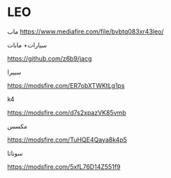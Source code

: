 # LEO
ماب
https://www.mediafire.com/file/bvbtq083xr43leo/

سيارات+ مابات

https://github.com/z6b9/jacg

سييرا

https://modsfire.com/ER7obXTWKtLg1ps

k4

https://modsfire.com/d7s2xpazVK85vmb

مكسس

https://modsfire.com/TuHQE4Qaya8k4p5

سوناتا 

https://modsfire.com/5xfL76D14Z551f9
